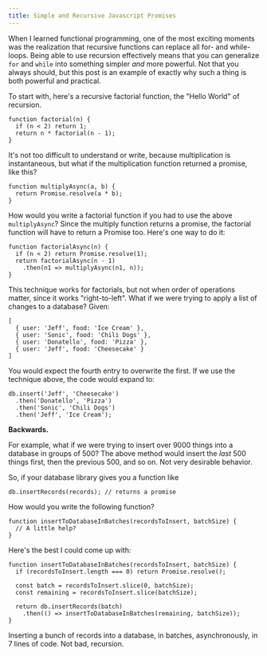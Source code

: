 ```yaml
---
title: Simple and Recursive Javascript Promises
---
```


When I learned functional programming, one of the most exciting moments was the realization that recursive functions can replace all for- and while-loops. Being able to use recursion effectively means that you can generalize `for` and `while` into something simpler _and_ more powerful. Not that you always should, but this post is an example of exactly why such a thing is both powerful and practical.

To start with, here's a recursive factorial function, the "Hello World" of recursion.

    function factorial(n) {
      if (n < 2) return 1;
      return n * factorial(n - 1);
    }

It's not too difficult to understand or write, because multiplication is instantaneous, but what if the multiplication function returned a promise, like this?

    function multiplyAsync(a, b) {
      return Promise.resolve(a * b);
    }

How would you write a factorial function if you had to use the above `multiplyAsync`? Since the multiply function returns a promise, the factorial function will have to return a Promise too. Here's one way to do it:

    function factorialAsync(n) {
      if (n < 2) return Promise.resolve(1);
      return factorialAsync(n - 1)
        .then(n1 => multiplyAsync(n1, n));
    }

This technique works for factorials, but not when order of operations matter, since it works "right-to-left". What if we were trying to apply a list of changes to a database? Given:

    [
      { user: 'Jeff', food: 'Ice Cream' },
      { user: 'Sonic', food: 'Chili Dogs' },
      { user: 'Donatello', food: 'Pizza' },
      { user: 'Jeff', food: 'Cheesecake' }
    ]

You would expect the fourth entry to overwrite the first. If we use the technique above, the code would expand to:

    db.insert('Jeff', 'Cheesecake')
      .then('Donatello', 'Pizza')
      .then('Sonic', 'Chili Dogs')
      .then('Jeff', 'Ice Cream');

**Backwards.**

For example, what if we were trying to insert over 9000 things into a database in groups of 500? The above method would insert the _last_ 500 things first, then the previous 500, and so on. Not very desirable behavior.

So, if your database library gives you a function like

    db.insertRecords(records); // returns a promise

How would you write the following function?

    function insertToDatabaseInBatches(recordsToInsert, batchSize) {
      // A little help?
    }

Here's the best I could come up with:

    function insertToDatabaseInBatches(recordsToInsert, batchSize) {
      if (recordsToInsert.length === 0) return Promise.resolve();

      const batch = recordsToInsert.slice(0, batchSize);
      const remaining = recordsToInsert.slice(batchSize);

      return db.insertRecords(batch)
        .then(() => insertToDatabaseInBatches(remaining, batchSize));
    }

Inserting a bunch of records into a database, in batches, asynchronously, in 7 lines of code. Not bad, recursion.

